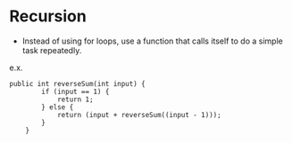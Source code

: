 # Recursion

- Instead of using for loops, use a function that calls
itself to do a simple task repeatedly.

e.x.
```
public int reverseSum(int input) {
        if (input == 1) {
            return 1;
        } else {
            return (input + reverseSum((input - 1)));
        }
    }
```
